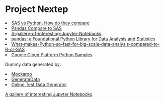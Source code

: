 <h1>Project Nextep</h1>


<il>
<li><a href="http://www.scsug.org/wp-content/uploads/2017/10/db55.pdf">SAS vs Python, How do they compare</a></li>
<li><a href="https://pandas.pydata.org/pandas-docs/stable/getting_started/comparison/comparison_with_sas.html">Pandas Compare to SAS</a></li>
<li><a href="https://github.com/jupyter/jupyter/wiki/A-gallery-of-interesting-Jupyter-Notebooks">A-gallery-of-interesting-Jupyter-Notebooks</a></li>
<li><a href="https://www.dlr.de/sc/Portaldata/15/Resources/dokumente/pyhpc2011/submissions/pyhpc2011_submission_9.pdf">pandas: a Foundational Python Library for Data Analysis and Statistics</a></li>
<li><a href="https://www.quora.com/What-makes-Python-so-fast-for-big-scale-data-analysis-compared-to-R-or-SAS">What-makes-Python-so-fast-for-big-scale-data-analysis-compared-to-R-or-SAS</a></li>
<li><a href="https://github.com/GoogleCloudPlatform/python-docs-samples">Google Cloud Platform Python Samples</a>
</il>

<il> Dummy data generated by:
  <li><a href="https://mockaroo.com/">Mockaroo</a>
  <li><a href="https://www.generatedata.com/">GenerateData</a>
  <li><a href="https://www.onlinedatagenerator.com/">Online Test Data Generator</a>  
</il>

<a href="https://github.com/jupyter/jupyter/wiki/A-gallery-of-interesting-Jupyter-Notebooks">A gallery of interesting Jupyter Notebooks<a>
